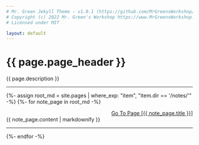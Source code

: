 ```yaml
---
# Mr. Green Jekyll Theme - v1.0.1 (https://github.com/MrGreensWorkshop/MrGreen-JekyllTheme)
# Copyright (c) 2022 Mr. Green's Workshop https://www.MrGreensWorkshop.com
# Licensed under MIT

layout: default
---
```

<div class="multipurpose-container">
  <h1>{{ page.page_header }}</h1>
  <p>{{ page.description }}</p>
  <div class="row"><hr></div>


  {%- assign root_md = site.pages | where_exp: "item", "item.dir == '/notes/'" -%}
  {%- for note_page in root_md -%}     
    <div class="row">
      <div class="col-md-12" style="text-align: right;"><a href="{{ site.baseurl }}{{ note_page.url }}">Go To Page [{{ note_page.title }}]</a></div>
      <div class="col-md-12">{{ note_page.content | markdownify }}</div>
    </div>
    <div class="row"><hr></div>
  {%- endfor -%}

</div>